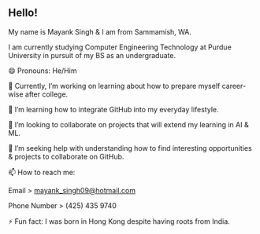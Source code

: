 ## Hello! 
My name is Mayank Singh & I am from Sammamish, WA.

I am currently studying Computer Engineering Technology at Purdue University in pursuit of my BS as an undergraduate.

😄 Pronouns: He/Him

🔭 Currently, I’m working on learning about how to prepare myself career-wise after college.

🌱 I’m learning how to integrate GitHub into my everyday lifestyle. 

👯 I’m looking to collaborate on projects that will extend my learning in AI & ML.

🤔 I’m seeking help with understanding how to find interesting opportunities & projects to collaborate on GitHub.

📫 How to reach me: 

Email > mayank_singh09@hotmail.com

Phone Number > (425) 435 9740

⚡ Fun fact: I was born in Hong Kong despite having roots from India.

<!--
**marskingdom9/marskingdom9** is a ✨ _special_ ✨ repository because its `README.md` (this file) appears on your GitHub profile.
-->


